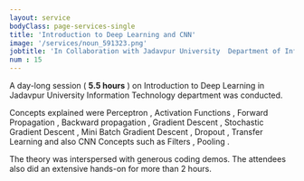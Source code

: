 ```yaml
---
layout: service
bodyClass: page-services-single
title: 'Introduction to Deep Learning and CNN'
image: '/services/noun_591323.png' 
jobtitle: 'In Collaboration with Jadavpur University  Department of Information Technology '
num : 15
---
```


A day-long session ( **5.5 hours** ) on Introduction to Deep Learning in Jadavpur University Information Technology department was conducted.  

Concepts explained were Perceptron , Activation Functions , Forward Propagation , Backward propagation , Gradient Descent , Stochastic Gradient Descent , Mini Batch Gradient Descent , Dropout , Transfer Learning and also CNN Concepts such as Filters , Pooling .

The theory was interspersed with generous coding demos. The attendees also did an extensive hands-on for more than 2 hours.  
